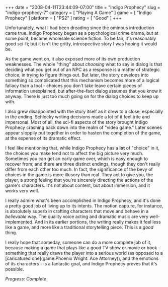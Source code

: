 +++
date = "2008-04-11T23:44:09-07:00"
title = "Indigo Prophecy"
slug = "indigo-prophecy-7"
category = [ "Playing A Game" ]
game = [ "Indigo Prophecy" ]
platform = [ "PS2" ]
rating = [ "Good" ]
+++

Unfortunately, what I had been dreading since the ominous introduction came true.  Indigo Prophecy began as a psychological crime drama, but at some point, became wholesale science fiction.  To be fair, it's reasonably good sci-fi; but it isn't the gritty, introspective story I was hoping it would be.

As the game went on, it also exposed more of its own production weaknesses.  The whole "thing" about <i>choosing</i> what to say in dialog is that deciding what you get out of an NPC as a response is a matter of strategic choice, in trying to figure things out.  But later, the story develops into something so complicated that this mechanism becomes more of a logical fallacy than a tool - choices you don't take leave certain pieces of information unexplained, but after-the-fact dialog assumes that you know it anyway.  There is just too much going on for the dialog choices to keep up with.

I also grew disappointed with the story itself as it drew to a close, especially in the ending.  Schlocky writing decisions made a lot of it feel trite and impersonal.  Most of all, the sci-fi aspects of the story brought Indigo Prophecy crashing back down into the realm of "video game."  Later scenes appear sloppily put together in order to hasten the completion of the game, at the expense of its dramatic effect.

I feel like mentioning that, while Indigo Prophecy has a <b>lot</b> of "choice" in it, the choices you make tend not to affect the big picture very much.  Sometimes you can get an early game over, which is easy enough to recover from; and there are three distinct endings, though they don't really differ from each other too much.  In fact, the significance of the bevy of choices in the game is more illusory than real.  They act to give you, the player, a strong feeling that you're sincerely directing the actions of the game's characters.  It's not about content, but about immersion, and it works very well.

I really admire what's been accomplished in Indigo Prophecy, and it's done a pretty good job of living up to its intents.  The motion capture, for instance, is absolutely superb in crafting characters that move and behave in a <i>believable</i> way.  The quality voice acting and dramatic music are very well-implemented.  And in its earlier portions, the writing really makes it feel less like a game, and more like a traditional storytelling piece.  This is a <i>good</i> thing.

I really hope that someday, someone can do a more complete job of it, because making a game that plays like a good TV show or movie or book - something that really draws the player into a serious world (as opposed to a [caricatured one](game:Phoenix Wright: Ace Attorney)), and the emotions of its characters - is a fantastic goal, and Indigo Prophecy proves that it's possible.

<i>Progress: Complete</i>